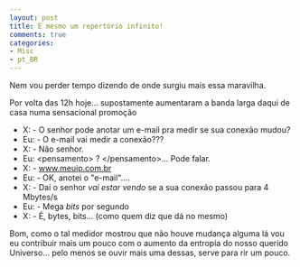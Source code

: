 ```yaml
---
layout: post
title: É mesmo um repertório infinito!
comments: true
categories:
- Misc
- pt_BR
---
```

Nem vou perder tempo dizendo de onde surgiu mais essa maravilha.


Por volta das 12h hoje... supostamente aumentaram a banda larga daqui de casa numa sensacional promoção

  * X: - O senhor pode anotar um e-mail pra medir se sua conexão mudou?
  * Eu: - O e-mail vai medir a conexão???
  * X:  - Não senhor.
  * Eu: \<pensamento\> ? \</pensamento\>... Pode falar.
  * X: - www.meuip.com.br
  * Eu: - OK, anotei o "e-mail"....
  * X: - Daí o senhor <em>vai estar vendo</em> se a sua conexão passou para 4 Mbytes/s
  * Eu: - Mega <em>bits</em> por segundo
  * X: - É, bytes, bits... (como quem diz que dá no mesmo)

Bom, como o tal medidor mostrou que não houve mudança alguma lá vou eu contribuir mais um pouco com o aumento da entropia do nosso querido Universo... pelo menos se ouvir mais uma dessas, serve para rir um pouco.
